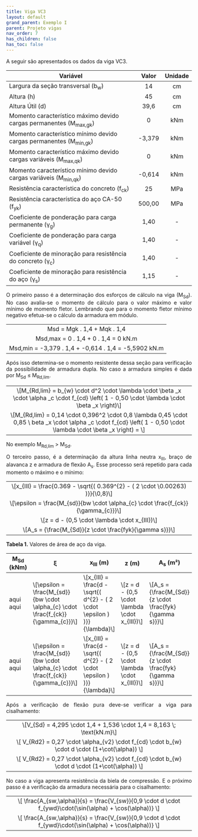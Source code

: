 ```yaml
---
title: Viga VC3
layout: default
grand_parent: Exemplo I
parent: Projeto vigas
nav_order: 7
has_children: false
has_toc: false
---
```


<!--Don't delete this script-->
<script src = "https://polyfill.io/v3/polyfill.min.js?features=es6"></script>
<script id = "MathJax-script" async src="https://cdn.jsdelivr.net/npm/mathjax@3/es5/tex-mml-chtml.js"></script>
<!--Don't delete this script-->

<p align = "justify">
A seguir são apresentados os dados da viga VC3. 
</p>

<table style = "width:100%">
<thead align="center">
  <tr>
    <th>Variável</th>
    <th>Valor</th>
    <th>Unidade</th>
  </tr>
</thead>
<tbody align="center">
  <tr>
    <td align = "left">Largura da seção transversal (b<sub>w</sub>)</td>
    <td>14</td>
    <td>cm</td>
  </tr>
  <tr>
    <td align = "left">Altura (h)</td>
    <td>45</td>
    <td>cm</td>
  </tr>
  <tr>
    <td align = "left">Altura Útil (d)</td>
    <td>39,6</td>
    <td>cm</td>
  </tr>
  <tr>
    <td align = "left">Momento característico máximo devido cargas permanentes (M<sub>max,gk</sub>)</td>
    <td>0</td>
    <td>kNm</td>
  </tr>
  <tr>
    <td align = "left">Momento característico mínimo devido cargas permanentes (M<sub>min,gk</sub>)</td>
    <td>-3,379</td>
    <td>kNm</td>
  </tr>
  <tr>
    <td align = "left">Momento característico máximo devido cargas variáveis (M<sub>max,qk</sub>)</td>
    <td>0</td>
    <td>kNm</td>
  </tr>
  <tr>
    <td align = "left">Momento característico mínimo devido cargas variáveis (M<sub>min,qk</sub>)</td>
    <td>-0,614</td>
    <td>kNm</td>
  </tr>
  <tr>
    <td align = "left">Resistência característica do concreto (f<sub>ck</sub>)</td>
    <td>25</td>
    <td>MPa</td>
  </tr>
  <tr>
    <td align = "left">Resistência característica do aço CA-50 (f<sub>yk</sub>)</td>
    <td>500,00</td>
    <td>MPa</td>
  </tr>
  <tr>
    <td align = "left">Coeficiente de ponderação para carga permanente (γ<sub>g</sub>)</td>
    <td>1,40</td>
    <td>-</td>
  </tr>
  <tr>
    <td align = "left">Coeficiente de ponderação para carga variável (γ<sub>q</sub>)</td>
    <td>1,40</td>
    <td>-</td>
  </tr>
  <tr>
    <td align = "left">Coeficiente de minoração para resistência do concreto (γ<sub>c</sub>)</td>
    <td>1,40</td>
    <td>-</td>
  </tr>
  <tr>
    <td align = "left">Coeficiente de minoração para resistência do aço (γ<sub>s</sub>)</td>
    <td>1,15</td>
    <td>-</td>
  </tr>
</tbody>
</table>

<p align = "justify">
O primeiro passo é a determinação dos esforços de cálculo na viga (M<sub>Sd</sub>). No caso avalia-se o momento de cálculo para o valor máximo e valor mínimo de momento fletor. Lembrando que para o momento fletor mínimo negativo efetua-se o cálculo da armadura em módulo.
</p>

<table style = "width:100%">
  <tr>
    <td align = "center">Msd = Mgk . 1,4 + Mqk . 1,4</td>
  </tr>
  <tr>
    <td align = "center">Msd,max = 0  . 1,4 + 0 . 1,4 = 0 kN.m</td>
  </tr>
  <tr>
    <td align = "center">Msd,min = -3,379 . 1,4 + -0,614 . 1,4 = -5,5902 kN.m</td>
  </tr>
</table>

<p align = "justify">
Após isso determina-se o momento resistente dessa seção para verificação da possibilidade de armadura dupla. No caso a armadura simples é dada por M<sub>Sd</sub> ≤ M<sub>Rd,lim</sub>.
</p>

<table style = "width:100%">
  <tr>
    <td align = "center">\[M_{Rd,lim} = b_{w} \cdot d^2 \cdot \lambda \cdot \beta _x \cdot \alpha _c \cdot f_{cd} \left( 1 - 0,50 \cdot \lambda \cdot \beta _x \right)\]</td>
  </tr>
  <tr>
    <td align = "center">\[M_{Rd,lim} = 0,14 \cdot 0,396^2 \cdot 0,8 \lambda 0,45 \cdot 0,85 \ beta _x \cdot \alpha _c \cdot f_{cd} \left( 1 - 0,50 \cdot \lambda \cdot \beta _x \right) = \]</td>
  </tr>
</table>

<p align = "justify">
No exemplo  M<sub>Rd,lim</sub> > M<sub>Sd</sub>.
</p>

<p align = "justify">
O terceiro passo, é a determinação da altura linha neutra x<sub>III</sub>, braço de alavanca z e armadura de flexão A<sub>s</sub>. Esse processo será repetido para cada momento o máximo e o mínimo:
</p>

<table>
  <tr>
    <td align = "center">\[x_{III} = \frac{0.369 - \sqrt{( 0.369^{2} - ( 2 \cdot \0.00263) )}}{\0,8}\]</td>
  </tr>
  <tr>
    <td align = "center">\[\epsilon = \frac{M_{sd}}{bw \cdot \alpha_{c} \cdot \frac{f_{ck}}{\gamma_{c}}}\]</td>
  </tr>
  <tr>
    <td align = "center">\[z = d - (0,5 \cdot \lambda \cdot x_{III})\]</td>
  </tr>
  <tr>
    <td align = "center">\[A_s = {\frac{M_{Sd}}{z \cdot \frac{fyk}{\gamma s}}}\]</td>
  </tr>
</table>

<p align = "justify" id = "tab2"><b>Tabela 1.</b> Valores de área de aço da viga.</p>

<table style = "width:100%">
  <thead>
    <tr>
      <th>M<sub>Sd</sub> (kNm)</th>
      <th>ξ</th>
      <th>x<sub>III</sub> (m)</th>
      <th>z (m)</th>
      <th>A<sub>s</sub> (m²)</th>
    </tr>
  </thead>
  <tbody>
    <tr>
      <td>aqui aqui</td>
      <td>\[\epsilon = \frac{M_{sd}}{bw \cdot \alpha_{c} \cdot \frac{f_{ck}}{\gamma_{c}}}\]</td>
      <td>\[x_{III} = \frac{d - \sqrt{( d^{2} - ( 2 \cdot \epsilon ) )}}{\lambda}\]</td>
      <td>\[z = d - (0,5 \cdot \lambda \cdot x_{III})\]</td>
      <td>\[A_s = {\frac{M_{Sd}}{z \cdot \frac{fyk}{\gamma s}}}\]</td>
    </tr>
    <tr>
      <td>aqui aqui</td>
      <td>\[\epsilon = \frac{M_{sd}}{bw \cdot \alpha_{c} \cdot \frac{f_{ck}}{\gamma_{c}}}\]</td>
      <td>\[x_{III} = \frac{d - \sqrt{( d^{2} - ( 2 \cdot \epsilon ) )}}{\lambda}\]</td>
      <td>\[z = d - (0,5 \cdot \lambda \cdot x_{III})\]</td>
      <td>\[A_s = {\frac{M_{Sd}}{z \cdot \frac{fyk}{\gamma s}}}\]</td>
    </tr>
  </tbody>
</table>

<p align = "justify">
Após a verificação de flexão pura deve-se verificar a viga para cisalhamento:
</p>

<table>
  <tr>
    <td align = "center">\[V_{Sd} = 4,295 \cdot 1,4 + 1,536 \cdot 1,4 = 8,163 \; \text{kN.m}\]</td>
  </tr>
  <tr>
    <td align = "center">\[ V_{Rd2} = 0,27 \cdot \alpha_{v2} \cdot f_{cd} \cdot b_{w} \cdot d \cdot (1+\cot(\alpha)) \]</td>
  </tr>
  <tr>
    <td align = "center">\[ V_{Rd2} = 0,27 \cdot \alpha_{v2} \cdot f_{cd} \cdot b_{w} \cdot d \cdot (1+\cot(\alpha)) \]</td>
  </tr>
</table>

<p align = "justify">
No caso a viga apresenta resistência da biela de compressão. E o próximo passo é a verificação da armadura necessária para o cisalhamento:
</p>

<table>
  <tr>
    <td align = "center">\[ \frac{A_{sw,\alpha}}{s} = \frac{V_{sw}}{0,9 \cdot d \cdot f_{ywd}\cdot(\sin(\alpha) + \cos(\alpha))} \]</td>
  </tr>
  <tr>
    <td align = "center">\[ \frac{A_{sw,\alpha}}{s} = \frac{V_{sw}}{0,9 \cdot d \cdot f_{ywd}\cdot(\sin(\alpha) + \cos(\alpha))} \]</td>
  </tr>
</table>
